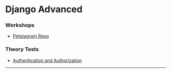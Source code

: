 # Django Advanced


### Workshops
- [Petstagram Repo](https://github.com/DiyanKalaydzhiev23/petstagram-2024.git)

### Theory Tests

- [Authentication and Authorization](https://forms.gle/VX4QFtCwmg2NApnx8)

---
